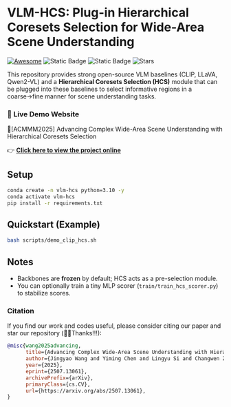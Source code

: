 # VLM-HCS: Plug-in Hierarchical Coresets Selection for Wide-Area Scene Understanding

[![Awesome](https://img.shields.io/badge/Demo-green)](https://wangjingyao07.github.io/HCS.github.io/)
![Static Badge](https://img.shields.io/badge/ACMMM25-yellow)
![Static Badge](https://img.shields.io/badge/to_be_continue-orange)
![Stars](https://img.shields.io/github/stars/WangJingyao07/HCS)

This repository provides strong open-source VLM baselines (CLIP, LLaVA, Qwen2-VL) and
a **Hierarchical Coresets Selection (HCS)** module that can be plugged into these baselines
to select informative regions in a coarse→fine manner for scene understanding tasks.

### 🚀 Live Demo Website

🥇[ACMMM2025] Advancing Complex Wide-Area Scene Understanding with Hierarchical Coresets Selection

👉 **[Click here to view the project online](https://wangjingyao07.github.io/HCS.github.io/)**


## Setup
```bash
conda create -n vlm-hcs python=3.10 -y
conda activate vlm-hcs
pip install -r requirements.txt
```

## Quickstart (Example)
```bash
bash scripts/demo_clip_hcs.sh
```

## Notes
- Backbones are **frozen** by default; HCS acts as a pre-selection module.
- You can optionally train a tiny MLP scorer (`train/train_hcs_scorer.py`) to stabilize scores.



### Citation

If you find our work and codes useful, please consider citing our paper and star our repository (🥰🎉Thanks!!!):

```bibtex
@misc{wang2025advancing,
      title={Advancing Complex Wide-Area Scene Understanding with Hierarchical Coresets Selection}, 
      author={Jingyao Wang and Yiming Chen and Lingyu Si and Changwen Zheng},
      year={2025},
      eprint={2507.13061},
      archivePrefix={arXiv},
      primaryClass={cs.CV},
      url={https://arxiv.org/abs/2507.13061}, 
}
